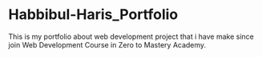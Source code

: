 # Habbibul-Haris_Portfolio
This is my portfolio about web development project that i have make since join Web Development Course in Zero to Mastery Academy.
